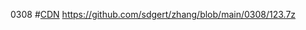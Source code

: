 0308  #[CDN](https://github.com/sdgert/zhang/blob/main/0308/123.7z)
https://github.com/sdgert/zhang/blob/main/0308/123.7z
